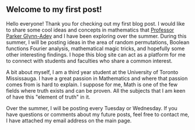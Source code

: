 ## Welcome to my first post!
Hello everyone! Thank you for checking out my first blog post. I would like to share some cool ideas and concepts in mathematics that [Professor Parker Glynn-Adey](https://pgadey.ca/) and I have been exploring over the summer. During this summer, I will be posting ideas in the area of random permutations, Boolean functions Fourier analysis, mathematical magic tricks, and hopefully some other interesting findings. I hope this blog site can act as a platform for me to connect with students and faculties who share a common interest.

A bit about myself, I am a third year student at the University of Toronto Mississauga. I have a great passion in Mathematics and where that passion comes from is hard to explain. I suppose for me, Math is one of the few fields where truth exists and can be proven. All the subjects that I am keen of have this "element of truth" in it.

Over the summer, I will be posting every Tuesday or Wednesday. If you have questions or comments about my future posts, feel free to contact me, I have attached my email address on the main page.
